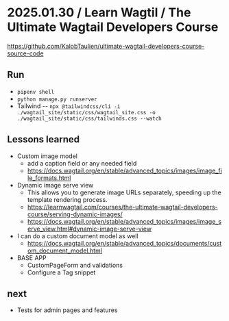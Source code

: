 # 2025.01.30 / Learn Wagtil / The Ultimate Wagtail Developers Course
https://github.com/KalobTaulien/ultimate-wagtail-developers-course-source-code 

## Run
* `pipenv shell`
* `python manage.py runserver`
* Tailwind -- `npx @tailwindcss/cli -i ./wagtail_site/static/css/wagtail_site.css -o ./wagtail_site/static/css/tailwinds.css --watch`

## Lessons learned
* Custom image model
    * add a caption field or any needed field
    * https://docs.wagtail.org/en/stable/advanced_topics/images/image_file_formats.html
* Dynamic image serve view
    * This allows you to generate image URLs separately, speeding up the template rendering process.
    * https://learnwagtail.com/courses/the-ultimate-wagtail-developers-course/serving-dynamic-images/ 
    * https://docs.wagtail.org/en/stable/advanced_topics/images/image_serve_view.html#dynamic-image-serve-view 
* I can do a custom document model as well
    * https://docs.wagtail.org/en/stable/advanced_topics/documents/custom_document_model.html 
* BASE APP
    * CustomPageForm and validations
    * Configure a Tag snippet

## next
* Tests for admin pages and features